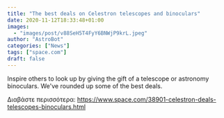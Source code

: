 ```yaml
---
title: "The best deals on Celestron telescopes and binoculars"
date: 2020-11-12T18:33:48+01:00
images:
  - "images/post/v88SeH5T4FyY6BNWjP9krL.jpeg"
author: "AstroBot"
categories: ["News"]
tags: ["space.com"]
draft: false
---
```


Inspire others to look up by giving the gift of a telescope or astronomy binoculars. We've rounded up some of the best deals. 

Διαβάστε περισσότερα: https://www.space.com/38901-celestron-deals-telescopes-binoculars.html

